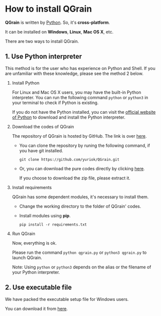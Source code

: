 # How to install QGrain

**QGrain** is written by [Python](https://www.python.org/). So, it's **cross-platform**.

It can be installed on **Windows**, **Linux**, **Mac OS X**, etc.

There are two ways to install QGrain.

## 1. Use Python interpreter

This method is for the user who has experience on Python and Shell. If you are unfamiliar with these knowledge, please see the method 2 below.

1. Install Python

    For Linux and Mac OS X users, you may have the built-in Python interpreter. You can run the following command `python` or `python3` in your terminal to check if Python is existing.

    If you do not have the Python installed, you can visit the [official website of Python](https://www.python.org/downloads/) to download and install the Python interpreter.

2. Download the codes of QGrain

    The repository of QGrain is hosted by GitHub. The link is over [here](https://github.com/yuriok/QGrain).

    * You can clone the repository by runing the following command, if you have git installed.

      `git clone https://github.com/yuriok/QGrain.git`

    * Or, you can download the pure codes directly by clicking [here](https://github.com/yuriok/QGrain/archive/master.zip).

      If you choose to download the zip file, please extract it.

3. Install requirements

    QGrain has some dependent modules, it's necessary to install them.

    * Change the working directory to the folder of QGrain' codes.

    * Install modules using **pip**.

      `pip install -r requirements.txt`

4. Run QGrain

    Now, everything is ok.

    Please run the command `python qgrain.py` or `python3 qgrain.py` to launch QGrain.

    Note: Using `python` or `python3` depends on the alias or the filename of your Python interpreter.

## 2. Use executable file

We have packed the executable setup file for Windows users.

You can download it from [here](https://github.com/yuriok/QGrain/releases).

